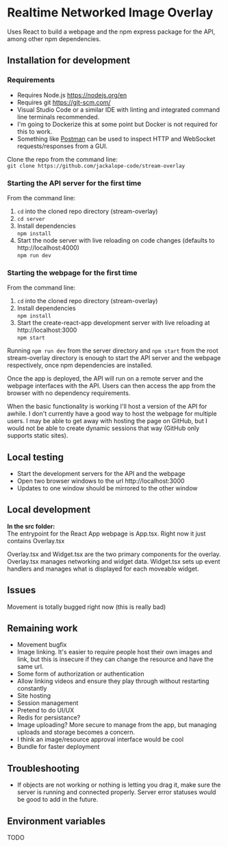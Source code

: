 # Realtime Networked Image Overlay
Uses React to build a webpage and the npm express package for the API, among other npm dependencies.
## Installation for development
### Requirements
- Requires Node.js https://nodejs.org/en
- Requires git https://git-scm.com/
- Visual Studio Code or a similar IDE with linting and integrated command line terminals recommended.
- I'm going to Dockerize this at some point but Docker is not required for this to work.
- Something like [Postman](https://www.postman.com/downloads/) can be used to inspect HTTP and WebSocket requests/responses from a GUI.

Clone the repo from the command line:  
```git clone https://github.com/jackalope-code/stream-overlay```  


### Starting the API server for the first time
From the command line:  
1. `cd` into the cloned repo directory (stream-overlay)
2. `cd server`
3. Install dependencies  
`npm install`
4. Start the node server with live reloading on code changes (defaults to http://localhost:4000)  
`npm run dev`

### Starting the webpage for the first time
From the command line:
1. `cd` into the cloned repo directory (stream-overlay)
2. Install dependencies  
`npm install`
3. Start the create-react-app development server with live reloading at http://localhost:3000  
`npm start`

Running `npm run dev` from the server directory and `npm start` from the root stream-overlay directory is enough to start the API server and the webpage respectively, once npm dependencies are installed.

Once the app is deployed, the API will run on a remote server and the webpage interfaces with the API. Users can then access the app from the browser with no dependency requirements.

When the basic functionality is working I'll host a version of the API for awhile. I don't currently have a good way to host the webpage for multiple users. I may be able to get away with hosting the page on GitHub, but I would not be able to create dynamic sessions that way (GitHub only supports static sites).

## Local testing
- Start the development servers for the API and the webpage
- Open two browser windows to the url http://localhost:3000
- Updates to one window should be mirrored to the other window

## Local development
**In the src folder:**  
The entrypoint for the React App webpage is App.tsx. Right now it just contains Overlay.tsx

Overlay.tsx and Widget.tsx are the two primary components for the overlay. Overlay.tsx manages networking and widget data. Widget.tsx sets up event handlers and manages what is displayed for each moveable widget.




## Issues
Movement is totally bugged right now (this is really bad)

## Remaining work
- Movement bugfix
- Image linking. It's easier to require people host their own images and link, but this is insecure if they can change the resource and have the same url.
- Some form of authorization or authentication
- Allow linking videos and ensure they play through without restarting constantly
- Site hosting
- Session management
- Pretend to do UI/UX
- Redis for persistance?
- Image uploading? More secure to manage from the app, but managing uploads and storage becomes a concern.
- I think an image/resource approval interface would be cool
- Bundle for faster deployment

## Troubleshooting
- If objects are not working or nothing is letting you drag it, make sure the server is running and connected properly. Server error statuses would be good to add in the future.

## Environment variables
TODO
